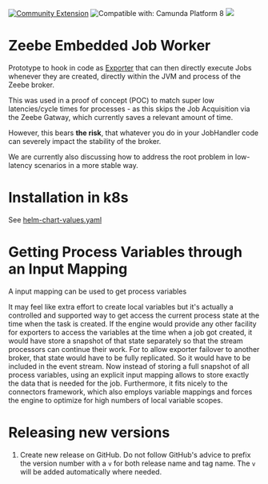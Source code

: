 [![Community Extension](https://img.shields.io/badge/Community%20Extension-An%20open%20source%20community%20maintained%20project-FF4700)](https://github.com/camunda-community-hub/community)
![Compatible with: Camunda Platform 8](https://img.shields.io/badge/Compatible%20with-Camunda%20Platform%208-0072Ce)
[![](https://img.shields.io/badge/Lifecycle-Proof%20of%20Concept-blueviolet)](https://github.com/Camunda-Community-Hub/community/blob/main/extension-lifecycle.md#proof-of-concept-)

# Zeebe Embedded Job Worker

Prototype to hook in code as [Exporter](https://docs.camunda.io/docs/self-managed/concepts/exporters/) that can then directly execute Jobs whenever they are created, directly within the JVM and process of the Zeebe broker.

This was used in a proof of concept (POC) to match super low latencies/cycle times for processes - as this skips the Job Acquisition via the Zeebe Gatway, which currently saves a relevant amount of time. 

However, this bears **the risk**, that whatever you do in your JobHandler code can severely impact the stability of the broker.

We are currently also discussing how to address the root problem in low-latency scenarios in a more stable way.

# Installation in k8s
See [helm-chart-values.yaml](helm-chart-values.yaml)

# Getting Process Variables through an Input Mapping

A input mapping can be used to get process variables

It may feel like extra effort to create local variables but it's actually a controlled and supported way to get access the current process state at the time when the task is created. If the engine would provide any other facility for exporters to access the variables at the time when a job got created, it would have store a snapshot of that state separately so that the stream processors can continue their work. For to allow exporter failover to another broker, that state would have to be fully replicated. So it would have to be included in the event stream. Now instead of storing a full snapshot of all process variables, using an explicit input mapping allows to store exactly the data that is needed for the job. Furthermore, it fits nicely to the connectors framework, which also employs variable mappings and forces the engine to optimize for high numbers of local variable scopes.

# Releasing new versions
1. Create new release on GitHub. Do not follow GitHub's advice to prefix the version number with a `v` for both release name and tag name. The `v` will be added automatically where needed.
